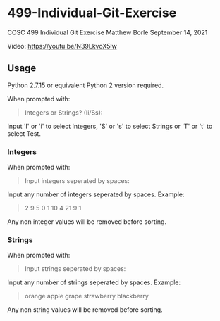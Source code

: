 # 499-Individual-Git-Exercise
COSC 499 Individual Git Exercise
Matthew Borle
September 14, 2021

Video: https://youtu.be/N39LkvoX5lw

## Usage
Python 2.7.15 or equivalent Python 2 version required.

When prompted with:
> Integers or Strings? (Ii/Ss):

Input 'I' or 'i' to select Integers, 'S' or 's' to select Strings or 'T' or 't' to select Test.

### Integers
When prompted with:
> Input integers seperated by spaces:

Input any number of integers seperated by spaces.
Example:
> 2 9 5 0 1 10 4 21 9 1

Any non integer values will be removed before sorting.

### Strings
When prompted with:
> Input strings seperated by spaces:

Input any number of strings seperated by spaces.
Example:
> orange apple grape strawberry blackberry

Any non string values will be removed before sorting.
